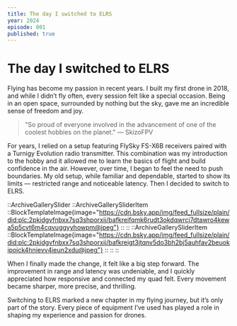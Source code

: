 ```yaml
---
title: The day I switched to ELRS
year: 2024
episode: 001
published: true
---
```


# The day I switched to ELRS

Flying has become my passion in recent years. I built my first drone in 2018, and while I didn’t fly often, every session felt like a special occasion. Being in an open space, surrounded by nothing but the sky, gave me an incredible sense of freedom and joy.

> "So proud of everyone involved in the advancement of one of the coolest hobbies on the planet." — SkizoFPV

For years, I relied on a setup featuring FlySky FS-X6B receivers paired with a Turnigy Evolution radio transmitter. This combination was my introduction to the hobby and it allowed me to learn the basics of flight and build confidence in the air. However, over time, I began to feel the need to push boundaries. My old setup, while familiar and dependable, started to show its limits — restricted range and noticeable latency. Then I decided to switch to ELRS. 

::ArchiveGallerySlider
    ::ArchiveGallerySliderItem
        ::BlockTemplateImage{image="https://cdn.bsky.app/img/feed_fullsize/plain/did:plc:2pkidgvfnbxx7sq3shporxij/bafkreifqmk6rudt3okdqwrcj7dtawro4kewa5p5cvt6m4cqvuggyyhowpm@jpeg"}
        ::
    ::
    ::ArchiveGallerySliderItem
        ::BlockTemplateImage{image="https://cdn.bsky.app/img/feed_fullsize/plain/did:plc:2pkidgvfnbxx7sq3shporxij/bafkreigt3jtqnv5do3bh2bj5auhfav2beuokipojck4hnievv4ieun2xdu@jpeg"}
        ::
    ::
::

When I finally made the change, it felt like a big step forward. The improvement in range and latency was undeniable, and I quickly appreciated how responsive and connected my quad felt. Every movement became sharper, more precise, and thrilling.

Switching to ELRS marked a new chapter in my flying journey, but it’s only part of the story. Every piece of equipment I’ve used has played a role in shaping my experience and passion for drones.